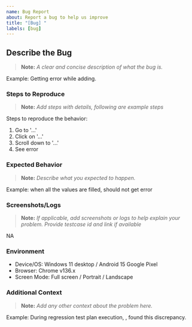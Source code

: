 ```yaml
---
name: Bug Report
about: Report a bug to help us improve
title: "[Bug] "
labels: [bug]
---
```


## Describe the Bug

> **Note:** _A clear and concise description of what the bug is._

Example: Getting error while adding.

### Steps to Reproduce

> **Note:** _Add steps with details, following are example steps_

Steps to reproduce the behavior:

1. Go to '...'
2. Click on '...'
3. Scroll down to '...'
4. See error

### Expected Behavior

> **Note:** _Describe what you expected to happen._

Example: when all the values are filled, should not get error

### Screenshots/Logs

> **Note:** _If applicable, add screenshots or logs to help explain your problem. Provide testcase id and link if available_

NA

### Environment

- Device/OS: Windows 11 desktop / Android 15 Google Pixel
- Browser: Chrome v136.x
- Screen Mode: Full screen / Portrait / Landscape

### Additional Context

> **Note:** _Add any other context about the problem here._

Example: During regression test plan execution, <testplan issue link>, found this discrepancy.
